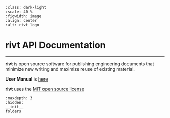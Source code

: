 
```{figure} _static/img/riv-dark9e.png
:class: dark-light
:scale: 40 %
:figwidth: image
:align: center
:alt: rivt logo
```

# rivt API Documentation

<hr>

**rivt** is open source software for publishing engineering documents that
minimize new writing and maximize reuse of existing material. 

**User Manual** is [here](https://rivt-doc.net)

**rivt** uses the [MIT open source license](https://opensource.org/license/mit/)


```{toctree}
:maxdepth: 3
:hidden:
__init__
folders
```